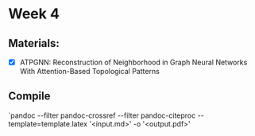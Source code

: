 # Week 4

## Materials:

 - [x] ATPGNN: Reconstruction of Neighborhood in Graph Neural Networks With Attention-Based Topological Patterns

## Compile 
`pandoc --filter pandoc-crossref --filter pandoc-citeproc --template=template.latex '<input.md>' -o '<output.pdf>'